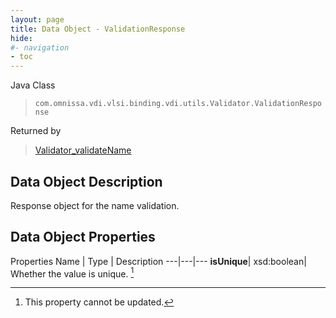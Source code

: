 ```yaml
---
layout: page
title: Data Object - ValidationResponse
hide:
#- navigation
- toc
---
```






Java Class
> `com.omnissa.vdi.vlsi.binding.vdi.utils.Validator.ValidationResponse`

Returned by
> [Validator_validateName](vdi.utils.Validator.md#validateName)


## Data Object Description

Response object for the name validation.

## Data Object Properties
Properties
Name |  Type |  Description
---|---|---
**isUnique**|  xsd:boolean|  Whether the value is unique. [^2]


 


[^2]: This property cannot be updated.